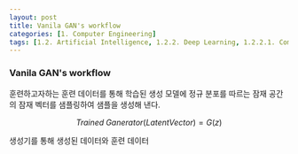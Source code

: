 ```yaml
---
layout: post
title: Vanila GAN's workflow
categories: [1. Computer Engineering]
tags: [1.2. Artificial Intelligence, 1.2.2. Deep Learning, 1.2.2.1. Computer Vision]
---
```


### Vanila GAN's workflow

훈련하고자하는 훈련 데이터를 통해 학습된 생성 모델에 정규 분포를 따르는 잠재 공간의 잠재 벡터를 샘플링하여 샘플을 생성해 낸다.

$$Trained\; Ganerator(Latent Vector) = G(z)$$

생성기를 통해 생성된 데이터와 훈련 데이터
